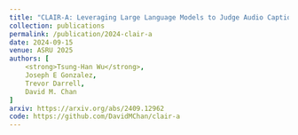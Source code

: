 ```yaml
---
title: "CLAIR-A: Leveraging Large Language Models to Judge Audio Captions"
collection: publications
permalink: /publication/2024-clair-a
date: 2024-09-15
venue: ASRU 2025
authors: [
	<strong>Tsung-Han Wu</strong>,
	Joseph E Gonzalez, 
	Trevor Darrell,
	David M. Chan
]
arxiv: https://arxiv.org/abs/2409.12962
code: https://github.com/DavidMChan/clair-a
---
```

